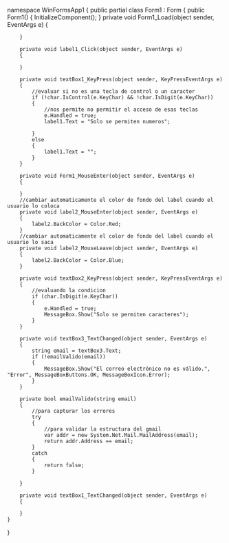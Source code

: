namespace WinFormsApp1
{
    public partial class Form1 : Form
    {
        public Form1()
        {
            InitializeComponent();
        }
        private void Form1_Load(object sender, EventArgs e)
        {

        }

        private void label1_Click(object sender, EventArgs e)
        {

        }

        private void textBox1_KeyPress(object sender, KeyPressEventArgs e)
        {
            //evaluar si no es una tecla de control o un caracter
            if (!char.IsControl(e.KeyChar) && !char.IsDigit(e.KeyChar))
            {
                //nos permite no permitir el acceso de esas teclas
                e.Handled = true;
                label1.Text = "Solo se permiten numeros";

            }
            else
            {
                label1.Text = "";
            }
        }

        private void Form1_MouseEnter(object sender, EventArgs e)
        {

        }
        //cambiar automaticamente el color de fondo del label cuando el usuario lo coloca
        private void label2_MouseEnter(object sender, EventArgs e)
        {
            label2.BackColor = Color.Red;
        }
        //cambiar automaticamente el color de fondo del label cuando el usuario lo saca
        private void label2_MouseLeave(object sender, EventArgs e)
        {
            label2.BackColor = Color.Blue;
        }

        private void textBox2_KeyPress(object sender, KeyPressEventArgs e)
        {
            //evaluando la condicion
            if (char.IsDigit(e.KeyChar))
            {
                e.Handled = true;
                MessageBox.Show("Solo se permiten caracteres");
            }
        }

        private void textBox3_TextChanged(object sender, EventArgs e)
        {
            string email = textBox3.Text;
            if (!emailValido(email))
            {
                MessageBox.Show("El correo electrónico no es válido.", "Error", MessageBoxButtons.OK, MessageBoxIcon.Error);
            }
        }

        private bool emailValido(string email)
        {
            //para capturar los errores 
            try
            {
                //para validar la estructura del gmail
                var addr = new System.Net.Mail.MailAddress(email);
                return addr.Address == email;
            }
            catch
            {
                return false;
            }

        }

        private void textBox1_TextChanged(object sender, EventArgs e)
        {

        }
    }
}
